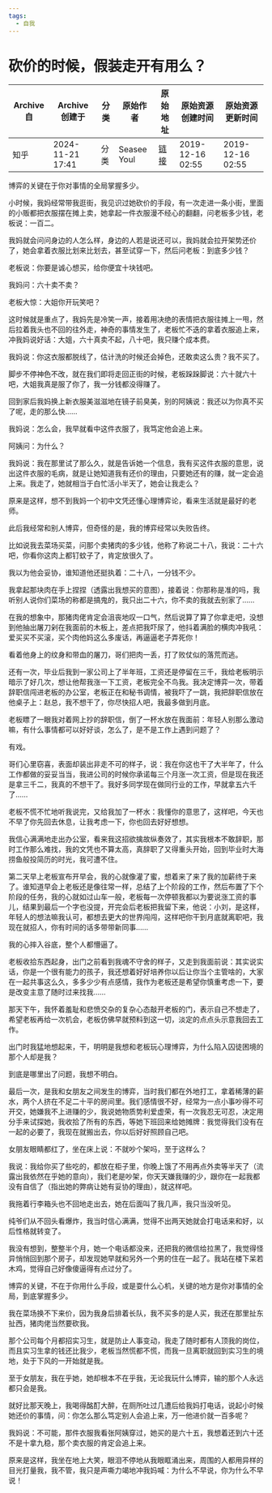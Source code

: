 ```yaml
---
tags:
  - 自我
---
```

# 砍价的时候，假装走开有用么？

|Archive 自|Archive 创建于|分类|原始作者|原始地址|原始资源创建时间|原始资源更新时间|
|-|-|-|-|-|-|-|
|知乎|2024-11-21 17:41|分类|Seasee Youl|[链接](https://www.zhihu.com/question/355852910/answer/937494335)|2019-12-16 02:55|2019-12-16 02:55|



博弈的关键在于你对事情的全局掌握多少。

小时候，我妈经常带我逛街，我见识过她砍价的手段，有一次走进一条小街，里面的小贩都把衣服摆在摊上卖，她拿起一件衣服漫不经心的翻翻，问老板多少钱，老板说：一百二。

我妈就会问问身边的人怎么样，身边的人若是说还可以，我妈就会拉开架势还价了，她会拿着衣服比划来比划去，甚至试穿一下，然后问老板：到底多少钱？

老板说：你要是诚心想买，给你便宜十块钱吧。

我妈问：六十卖不卖？

老板大惊：大姐你开玩笑吧？

这时候就是重点了，我妈先是冷笑一声，接着用决绝的表情把衣服往摊上一甩，然后拉着我头也不回的往外走，神奇的事情发生了，老板忙不迭的拿着衣服追上来，冲我妈说好话：大姐，六十真卖不起，八十吧，我只赚个成本费。

我妈说：你这衣服都脱线了，估计洗的时候还会掉色，还敢卖这么贵？我不买了。

脚步不停神色不改，就在我们即将走回正街的时候，老板跺跺脚说：六十就六十吧，大姐我真是服了你了，我一分钱都没得赚了。

回到家后我妈换上新衣服美滋滋地在镜子前臭美，别的阿姨说：我还以为你真不买了呢，走的那么快……

我妈说：怎么会，我早就看中这件衣服了，我笃定他会追上来。

阿姨问：为什么？

我妈说：我在那里试了那么久，就是告诉她一个信息，我有买这件衣服的意思，说出这件衣服的毛病，就是让她知道我有还价的理由，只要她还有的赚，就一定会追上来。我走了，她就相当于白忙活小半天了，她会让我走么？

原来是这样，想不到我妈一个初中文凭还懂心理博弈论，看来生活就是最好的老师。

此后我经常和别人博弈，但奇怪的是，我的博弈经常以失败告终。

比如说我去菜场买菜，问那个卖猪肉的多少钱，他称了称说二十八，我说：二十六吧，你看你这肉上都钉蚊子了，肯定放很久了。

我以为他会妥协，谁知道他还挺执着：二十八，一分钱不少。

我拿起那块肉在手上捏捏（透露出我想买的意图），接着说：你那称是准的吗，我听别人说你们菜场的称都是搞鬼的，我只出二十六，你不卖的我就去别家了……

在我的想象中，那猪肉佬肯定会沮丧地叹一口气，然后说算了算了你拿走吧，没想到他抽出屠刀剁在我面前的木板上，差点把我吓尿了，他抖着满脸的横肉冲我吼：爱买买不买滚，买个肉他妈这么多废话，再逼逼老子弄死你！

看着他身上的纹身和带血的屠刀，哥们把肉一丢，打了败仗似的落荒而逃。

还有一次，毕业后我到一家公司上了半年班，工资还是停留在三千，我给老板明示暗示了好几次，想让他帮我涨一下工资，老板完全不鸟我。我决定博弈一次，带着辞职信闯进老板的办公室，老板正在和秘书调情，被我吓了一跳，我把辞职信放在他桌子上：赵总，我不想干了，你尽快招人吧，我最多做到月底。

老板瞟了一眼我对着网上抄的辞职信，倒了一杯水放在我面前：年轻人别那么激动嘛，有什么事情都可以好好谈，怎么了，是不是工作上遇到问题了？

有戏。

哥们心里窃喜，表面却装出非走不可的样子，说：我在你这也干了大半年了，什么工作都做的妥妥当当，我进公司的时候你承诺每三个月涨一次工资，但是现在我还是拿三千二，我真的不想干了。我好多同学现在做同行业的工作，早就拿五六千了……

老板不慌不忙地听我说完，又给我加了一杯水：我懂你的意思了，这样吧，今天也不早了你先回去休息，让我考虑一下，你也回去好好想想。

我信心满满地走出办公室，看来我这招欲擒故纵奏效了，其实我根本不敢辞职，那时工作那么难找，我的文凭也不算太高，真辞职了又得重头开始，回到毕业时大海捞鱼般投简历的时光，我可遭不住。

第二天早上老板宣布开早会，我的心就像灌了蜜，想着来了来了我的加薪终于来了。谁知道早会上老板还是像往常一样，总结了上个阶段的工作，然后布置了下个阶段的任务，我的心就如过山车一般，老板每一次停顿我都以为要说涨工资的事儿，结果到最后一个字也没提，开完会后老板把我留下来，他说：小刘，是这样，年轻人的想法嘛我认可，都想去更大的世界闯闯，这样吧你干到月底就离职吧，我现在就招人，你有时间的话多带带新同事……

我的心摔入谷底，整个人都懵逼了。

老板收拾东西起身，出门之前看到我魂不守舍的样子，又走到我面前说：其实说实话，你是一个很有能力的孩子，我还想着好好培养你以后让你当个主管啥的，大家在一起共事这么久，多多少少有点感情，我作为老板还是希望你慎重考虑一下，要是改变主意了随时过来找我……

那天下午，我怀着羞耻和悲愤交杂的复杂心态敲开老板的门，表示自己不想走了，希望老板再给一次机会，老板仿佛早就预料到这一切，淡定的点点头示意我回去工作。

出门时我猛地想起来，干，明明是我想和老板玩心理博弈，为什么陷入囚徒困境的那个人却是我？

到底是哪里出了问题，我想不明白。

最后一次，是我和女朋友之间发生的博弈，当时我们都在外地打工，拿着稀薄的薪水，两个人挤在不足二十平的房间里。我们感情很不好，经常为一点小事吵得不可开交，她嫌我不上进赚的少，我说她物质势利爱虚荣，有一次我忍无可忍，决定用分手来试探她，我收拾了所有的东西，等她下班回来给她摊牌：我觉得我们没有在一起的必要了，我现在就搬出去，你以后好好照顾自己吧。

女朋友眼睛都红了，坐在床上说：不就吵个架吗，至于这样么？

我说：我给你买了些吃的，都放在柜子里，你晚上饿了不用再点外卖等半天了（流露出我依然在乎她的意向），我们老是吵架，你天天嫌我赚的少，跟你在一起我都没有自信了（指出她的弊病让她有妥协的理由），就这样吧。

我拖着行李箱头也不回地走出去，她在后面叫了我几声，我只当没听见。

纯爷们从不回头看爆炸，我当时信心满满，觉得不出两天她就会打电话来和好，以后性格就转变了。

我没有想到，整整半个月，她一个电话都没来，还把我的微信给拉黑了，我觉得怪异悄悄回到那个房子，却发现她早就和另外一个男的住在一起了。我站在楼下呆若木鸡，觉得自己好像傻逼得有点过分了。

博弈的关键，不在于你用什么手段，或是耍什么心机，关键的地方是你对事情的全局，到底掌握多少。

我在菜场换不下来价，因为我身后排着长队，我不买多的是人买，我还在那里扯东扯西，猪肉佬当然要砍我。

那个公司每个月都招实习生，就是防止人事变动，我走了随时都有人顶我的岗位，而且实习生拿的钱还比我少，老板当然慌都不慌，而我一旦离职就回到实习生的境地，处于下风的一开始就是我。

至于女朋友，我在乎她，她却根本不在乎我，无论我玩什么博弈，输的那个人永远都只会是我。

就好比那天晚上，我喝得酩酊大醉，在厕所吐过几遭后给我妈打电话，说起小时候她还价的事情，问：你怎么那么笃定别人会追上来，万一他进价就一百多呢？

我妈说：不可能，那件衣服我看张阿姨穿过，她买的是六十五，我想着还到六十还不是十拿九稳，那个卖衣服的肯定会追上来。

原来是这样，我坐在地上大笑，眼泪不停地从我眼眶涌出来，周围的人都用异样的目光打量我，我不管，我只是声嘶力竭地冲我妈喊：为什么不早说，你为什么不早说！